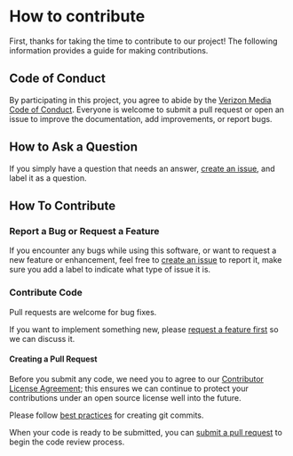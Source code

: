 # How to contribute
First, thanks for taking the time to contribute to our project! The following information provides a guide for making contributions.

## Code of Conduct

By participating in this project, you agree to abide by the [Verizon Media Code of Conduct](Code-of-Conduct.md). Everyone is welcome to submit a pull request or open an issue to improve the documentation, add improvements, or report bugs.

## How to Ask a Question

If you simply have a question that needs an answer, [create an issue](https://help.github.com/articles/creating-an-issue/), and label it as a question.

## How To Contribute

### Report a Bug or Request a Feature

If you encounter any bugs while using this software, or want to request a new feature or enhancement, feel free to [create an issue](https://help.github.com/articles/creating-an-issue/) to report it, make sure you add a label to indicate what type of issue it is.

### Contribute Code

Pull requests are welcome for bug fixes. 

If you want to implement something new, please [request a feature first](#report-a-bug-or-request-a-feature) so we can discuss it.

#### Creating a Pull Request
Before you submit any code, we need you to agree to our [Contributor License Agreement](https://yahoocla.herokuapp.com/); this ensures we can continue to protect your contributions under an open source license well into the future.

Please follow [best practices](https://github.com/trein/dev-best-practices/wiki/Git-Commit-Best-Practices) for creating git commits.

When your code is ready to be submitted, you can [submit a pull request](https://help.github.com/articles/creating-a-pull-request/) to begin the code review process.

